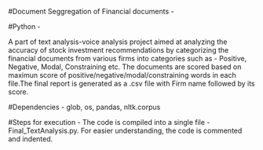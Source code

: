 #Document Seggregation of Financial documents -

#Python -

A part of text analysis-voice analysis project aimed at analyzing the accuracy of stock investment recommendations by categorizing the financial documents from
various firms into categories such as - Positive, Negative, Modal, Constraining etc. The documents are scored based on maximun score of positive/negative/modal/constraining 
words in each file.The final report is generated as a .csv file with Firm name followed by its score.

#Dependencies -
glob,
os,
pandas,
nltk.corpus

#Steps for execution -
The code is compiled into a single file - Final_TextAnalysis.py.
For easier understanding, the code is commented and indented.
